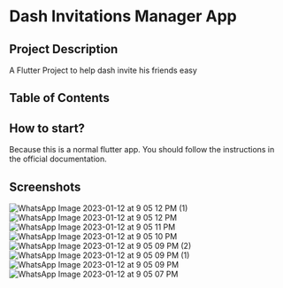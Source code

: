 # Dash Invitations Manager App

## Project Description

A Flutter Project to help dash invite his friends easy

## Table of Contents


## How to start?

Because this is a normal flutter app. You should follow the instructions in the official documentation.

## Screenshots

![WhatsApp Image 2023-01-12 at 9 05 12 PM (1)](https://user-images.githubusercontent.com/55938729/212144880-d4f8830a-2658-43b6-9870-6a3e4565a989.jpeg)
![WhatsApp Image 2023-01-12 at 9 05 12 PM](https://user-images.githubusercontent.com/55938729/212144887-fa2bc0ac-5c07-4a61-8c9e-c7131675e403.jpeg)
![WhatsApp Image 2023-01-12 at 9 05 11 PM](https://user-images.githubusercontent.com/55938729/212144894-3c84f5f0-13dd-43a5-bc87-ddee241b96f9.jpeg)
![WhatsApp Image 2023-01-12 at 9 05 10 PM](https://user-images.githubusercontent.com/55938729/212144899-11daf062-7f7c-46e1-8f5f-9ab21e3ace2b.jpeg)
![WhatsApp Image 2023-01-12 at 9 05 09 PM (2)](https://user-images.githubusercontent.com/55938729/212144906-f2ec54a3-8b8b-4290-9c87-0c34bf2780cc.jpeg)
![WhatsApp Image 2023-01-12 at 9 05 09 PM (1)](https://user-images.githubusercontent.com/55938729/212144909-269ac00b-2135-4bc7-830a-7b8c2dafa3b7.jpeg)
![WhatsApp Image 2023-01-12 at 9 05 09 PM](https://user-images.githubusercontent.com/55938729/212144915-ae31dfa2-6565-4614-885a-186026183e28.jpeg)
![WhatsApp Image 2023-01-12 at 9 05 07 PM](https://user-images.githubusercontent.com/55938729/212144921-86f48010-e758-46bc-b862-792c8c9a1eba.jpeg)
